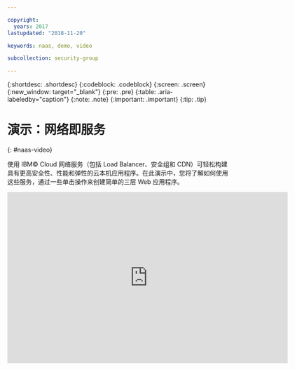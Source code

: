 ```yaml
---

copyright:
  years: 2017
lastupdated: "2018-11-20"

keywords: naas, demo, video

subcollection: security-group

---
```


{:shortdesc: .shortdesc}
{:codeblock: .codeblock}
{:screen: .screen}
{:new_window: target="_blank"}
{:pre: .pre}
{:table: .aria-labeledby="caption"}
{:note: .note}
{:important: .important}
{:tip: .tip}

# 演示：网络即服务
{: #naas-video}

使用 IBM© Cloud 网络服务（包括 Load Balancer、安全组和 CDN）可轻松构建具有更高安全性、性能和弹性的云本机应用程序。在此演示中，您将了解如何使用这些服务，通过一些单击操作来创建简单的三层 Web 应用程序。

<p>
  <div class="embed-responsive embed-responsive-16by9">
    <iframe class="embed-responsive-item" id="youtubeplayer" type="text/html" title="web-app-security-groups-load-balancer-cdn" width="640" height="390" src="https://www.youtube.com/embed/LRvNCXvtkX0?rel=0" frameborder="0" webkitallowfullscreen mozallowfullscreen allowfullscreen> </iframe>
  </div>
</p>

